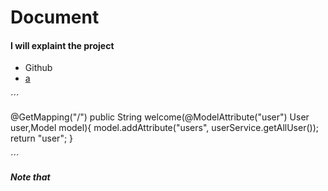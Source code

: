 # Document

#### I will explaint the project

* Github
* [a](https://sv-se.facebook.com/)


´´´

@GetMapping("/")
public String welcome(@ModelAttribute("user") User user,Model model){
model.addAttribute("users", userService.getAllUser());
return "user";
}

´´´

***Note that***





